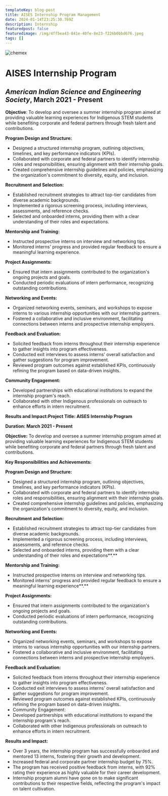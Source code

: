 ```yaml
---
templateKey: blog-post
title: AISES Internship Program Management
date: 2024-01-14T23:25:30.769Z
description: Internship
featuredpost: false
featuredimage: /img/4ff5ea43-841e-40fe-8e23-f226b0bbd676.jpeg
tags: []
---
```

![chemex](/img/d6467d8d-94a4-4eff-9f51-ef9e6e127ba3.jpeg)

# AISES Internship Program 

## *American Indian Science and Engineering Society*, March 2021 - Present

**Objective**: To develop and oversee a summer internship program aimed at providing valuable learning experiences for Indigenous STEM students while benefiting corporate and federal partners through fresh talent and contributions.

**Program Design and Structure:**

* Designed a structured internship program, outlining objectives, timelines, and key performance indicators (KPIs).
* Collaborated with corporate and federal partners to identify internship roles and responsibilities, ensuring alignment with their internship goals.
* Created comprehensive internship guidelines and policies, emphasizing the organization's commitment to diversity, equity, and inclusion.

**Recruitment and Selection:**

* Established recruitment strategies to attract top-tier candidates from diverse academic backgrounds.
* Implemented a rigorous screening process, including interviews, assessments, and reference checks.
* Selected and onboarded interns, providing them with a clear understanding of their roles and expectations.

**Mentorship and Training:**

* Instructed prospective interns on interview and networking tips. 
* Monitored interns' progress and provided regular feedback to ensure a meaningful learning experience.

**Project Assignments:**

* Ensured that intern assignments contributed to the organization's ongoing projects and goals.
* Conducted periodic evaluations of intern performance, recognizing outstanding contributions.

**Networking and Events:**

* Organized networking events, seminars, and workshops to expose interns to various internship opportunities with our internship partners.
* Fostered a collaborative and inclusive environment, facilitating connections between interns and prospective internship employers. 

**Feedback and Evaluation:**

* Solicited feedback from interns throughout their internship experience to gather insights into program effectiveness.
* Conducted exit interviews to assess interns' overall satisfaction and gather suggestions for program improvement.
* Reviewed program outcomes against established KPIs, continuously refining the program based on data-driven insights.

**Community Engagement:**

* Developed partnerships with educational institutions to expand the internship program's reach.
* Collaborated with other Indigenous professionals on outreach to enhance efforts in intern recruitment.

**Results and Impact:Project Title: AISES Internship Program** 

**Duration: March 2021 - Present**

**Objective:** To develop and oversee a summer internship program aimed at providing valuable learning experiences for Indigenous STEM students while benefiting corporate and federal partners through fresh talent and contributions.

**Key Responsibilities and Achievements:**

**Program Design and Structure:**

* Designed a structured internship program, outlining objectives, timelines, and key performance indicators (KPIs).
* Collaborated with corporate and federal partners to identify internship roles and responsibilities, ensuring alignment with their internship goals.
* Created comprehensive internship guidelines and policies, emphasizing the organization's commitment to diversity, equity, and inclusion.

**Recruitment and Selection:**

* Established recruitment strategies to attract top-tier candidates from diverse academic backgrounds.
* Implemented a rigorous screening process, including interviews, assessments, and reference checks.
* Selected and onboarded interns, providing them with a clear understanding of their roles and expectations**.**

**Mentorship and Training:**

* Instructed prospective interns on interview and networking tips. 
* Monitored interns' progress and provided regular feedback to ensure a meaningful learning experience**.**

**Project Assignments:**

* Ensured that intern assignments contributed to the organization's ongoing projects and goals.
* Conducted periodic evaluations of intern performance, recognizing outstanding contributions.

**Networking and Events:**

* Organized networking events, seminars, and workshops to expose interns to various internship opportunities with our internship partners.
* Fostered a collaborative and inclusive environment, facilitating connections between interns and prospective internship employers. 

**Feedback and Evaluation:**

* Solicited feedback from interns throughout their internship experience to gather insights into program effectiveness.
* Conducted exit interviews to assess interns' overall satisfaction and gather suggestions for program improvement.
* Reviewed program outcomes against established KPIs, continuously refining the program based on data-driven insights.
* Community Engagement:
* Developed partnerships with educational institutions to expand the internship program's reach.
* Collaborated with other Indigenous professionals on outreach to enhance efforts in intern recruitment.

**Results and Impact:**

* Over 3 years, the internship program has successfully onboarded and mentored 13 interns, fostering their growth and development.
* Increased federal and corporate partner internship budget by 75%.
* The program has received positive feedback from interns, with 92% rating their experience as highly valuable for their career development.
* Internship program alumni have gone on to make significant contributions to their respective fields, reflecting the program's impact on talent cultivation.